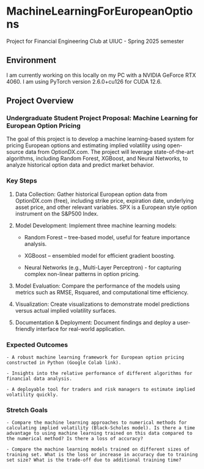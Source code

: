 # MachineLearningForEuropeanOptions
Project for Financial Engineering Club at UIUC - Spring 2025 semester

## Environment
I am currently working on this locally on my PC with a NVIDIA GeForce RTX 4060. I am using PyTorch version 2.6.0+cu126 for CUDA 12.6.

## Project Overview
### Undergraduate Student Project Proposal: Machine Learning for European Option Pricing

The goal of this project is to develop a machine learning-based system for pricing European options
and estimating implied volatility using open-source data from OptionDX.com. The project will
leverage state-of-the-art algorithms, including Random Forest, XGBoost, and Neural Networks, to
analyze historical option data and predict market behavior.

### Key Steps

1. Data Collection: Gather historical European option data from OptionDX.com (free),
including strike price, expiration date, underlying asset price, and other relevant variables.
SPX is a European style option instrument on the S&P500 Index.

2. Model Development: Implement three machine learning models:

    - Random Forest – tree-based model, useful for feature importance analysis.

    - XGBoost – ensembled model for efficient gradient boosting.

    - Neural Networks (e.g., Multi-Layer Perceptron) - for capturing complex non-linear patterns in option pricing.

3. Model Evaluation: Compare the performance of the models using metrics such as RMSE, Rsquared, and computational time efficiency.

4. Visualization: Create visualizations to demonstrate model predictions versus actual implied volatility surfaces.

5. Documentation & Deployment: Document findings and deploy a user-friendly interface for real-world application.

### Expected Outcomes

    - A robust machine learning framework for European option pricing constructed in Python (Google Colab link).

    - Insights into the relative performance of different algorithms for financial data analysis.

    - A deployable tool for traders and risk managers to estimate implied volatility quickly.

### Stretch Goals

    - Compare the machine learning approaches to numerical methods for calculating implied volatility (Black-Scholes model). Is there a time advantage to using machine learning trained on this data compared to the numerical method? Is there a loss of accuracy?

    - Compare the machine learning models trained on different sizes of training set. What is the loss or increase in accuracy due to training set size? What is the trade-off due to additional training time?